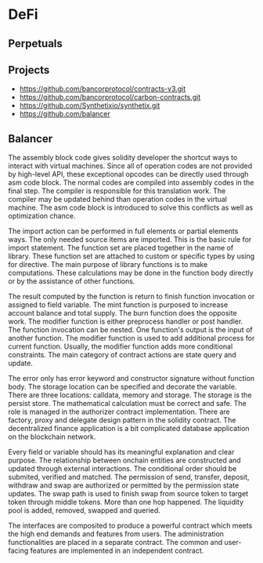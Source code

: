# DeFi

## Perpetuals



## Projects

- https://github.com/bancorprotocol/contracts-v3.git
- https://github.com/bancorprotocol/carbon-contracts.git
- https://github.com/Synthetixio/synthetix.git
- https://github.com/balancer

## Balancer

The assembly block code gives solidity developer the shortcut ways to interact with virtual machines. Since all of operation codes are not provided by high-level API, these exceptional opcodes can be directly used through asm code block. The normal codes are compiled into assembly codes in the final step. The compiler is responsible for this translation work. The compiler may be updated behind than operation codes in the virtual machine. The asm code block is introduced to solve this conflicts as well as optimization chance.

The import action can be performed in full elements or partial elements ways. The only needed source items are imported. This is the basic rule for import statement. The function set are placed together in the name of library. These function set are attached to custom or specific types by using for directive. The main purpose of library functions is to make computations. These calculations may be done in the function body directly or by the assistance of other functions.

The result computed by the function is return to finish function invocation or assigned to field variable. The mint function is purposed to increase account balance and total supply. The burn function does the opposite work. The modifier function is either preprocess handler or post handler. The function invocation can be nested. One function's output is the input of another function. The modifier function is used to add additional process for current function. Usually, the modifier function adds more conditional constraints. The main category of contract actions are state query and update.

The error only has error keyword and constructor signature without function body. The storage location can be specified and decorate the variable. There are three locations: calldata, memory and storage. The storage is the persist store. The mathematical calculation must be correct and safe. The role is managed in the authorizer contract implementation. There are factory, proxy and delegate design pattern in the solidity contract. The decentralized finance application is a bit complicated database application on the blockchain network.

Every field or variable should has its meaningful explanation and clear purpose. The relationship between onchain entities are constructed and updated through external interactions. The conditional order should be submited, verified and matched. The permission of send, transfer, deposit, withdraw and swap are authorized or permitted by the permission state updates. The swap path is used to finish swap from source token to target token through middle tokens. More than one hop happened. The liquidity pool is added, removed, swapped and queried.

The interfaces are composited to produce a powerful contract which meets the high end demands and features from users. The administration functionalities are placed in a separate contract. The common and user-facing features are implemented in an independent contract. 
